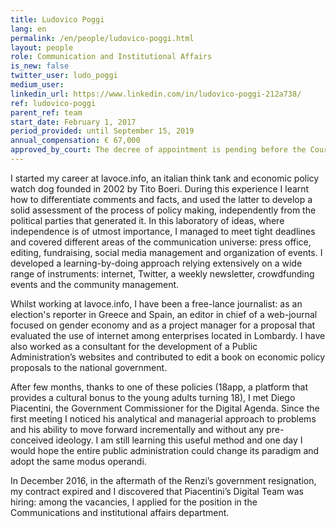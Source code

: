 ```yaml
---
title: Ludovico Poggi
lang: en
permalink: /en/people/ludovico-poggi.html
layout: people
role: Communication and Institutional Affairs
is_new: false
twitter_user: ludo_poggi
medium_user:
linkedin_url: https://www.linkedin.com/in/ludovico-poggi-212a738/
ref: ludovico-poggi
parent_ref: team
start_date: February 1, 2017
period_provided: until September 15, 2019
annual_compensation: € 67,000
approved_by_court: The decree of appointment is pending before the Court of Auditors.
---
```

I started my career at lavoce.info, an italian think tank and economic policy watch dog founded in 2002 by Tito Boeri. During this experience I learnt how to differentiate comments and facts, and used the latter to develop a solid assessment of the process of policy making, independently from the political parties that generated it. In this laboratory of ideas, where independence is of utmost importance, I managed to meet tight deadlines and covered different areas of the communication universe: press office, editing, fundraising, social media management and organization of events. I developed a learning-by-doing approach relying extensively on a wide range of instruments: internet, Twitter, a weekly newsletter, crowdfunding events and the community management.

Whilst working at lavoce.info, I have been a free-lance journalist: as an election's reporter in Greece and Spain, an editor in chief of a web-journal focused on gender economy and as a project manager for a proposal that evaluated the use of internet among enterprises located in Lombardy. I have also worked as a consultant for the development of a Public Administration’s websites and contributed to edit a book on economic policy proposals to the national government.

After few months, thanks to one of these policies (18app, a platform that provides a cultural bonus to the young adults turning 18), I met Diego Piacentini, the Government Commissioner for the Digital Agenda. Since the first meeting I noticed his analytical and managerial approach to problems and his ability to move forward incrementally and without any pre-conceived ideology. I am still learning this useful method and one day I would hope the entire public administration could change its paradigm and adopt the same modus operandi.

In December 2016, in the aftermath of the Renzi’s government resignation, my contract expired and I discovered that Piacentini’s Digital Team was hiring: among the vacancies, I applied for the position in the Communications and institutional affairs department.
